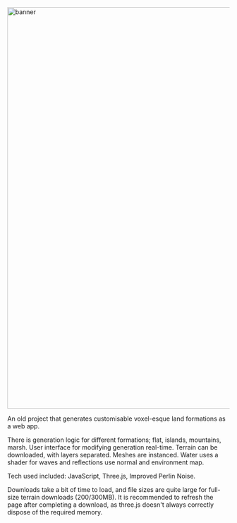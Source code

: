 <img width="910" alt="banner" src="https://user-images.githubusercontent.com/58710165/231837191-4b7a1587-dd56-4b2c-a9b0-7eb64b494f25.png">

An old project that generates customisable voxel-esque land formations as a web app.  

There is generation logic for different formations; flat, islands, mountains, marsh. User interface for modifying generation real-time. Terrain can be downloaded, with layers separated. Meshes are instanced. Water uses a shader for waves and reflections use normal and environment map.  

Tech used included: JavaScript, Three.js, Improved Perlin Noise.


Downloads take a bit of time to load, and file sizes are quite large for full-size terrain downloads (200/300MB).
It is recommended to refresh the page after completing a download, as three.js doesn't always correctly dispose of the required memory.
